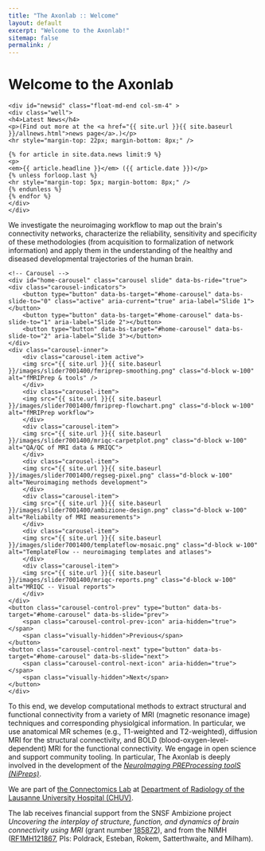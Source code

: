 ```yaml
---
title: "The Axonlab :: Welcome"
layout: default
excerpt: "Welcome to the Axonlab!"
sitemap: false
permalink: /
---
```


# Welcome to the Axonlab

    <div id="newsid" class="float-md-end col-sm-4" >
    <div class="well">
    <h4>Latest News</h4>
    <p>(Find out more at the <a href="{{ site.url }}{{ site.baseurl }}/allnews.html">news page</a>.)</p>
    <hr style="margin-top: 22px; margin-bottom: 8px;" />

    {% for article in site.data.news limit:9 %}
    <p>
    <em>{{ article.headline }}</em> ({{ article.date }})</p>
    {% unless forloop.last %}
    <hr style="margin-top: 5px; margin-bottom: 8px;" />
    {% endunless %}
    {% endfor %}
    </div>
    </div>

We investigate the neuroimaging workflow to map out the brain's connectivity networks,
characterize the reliability, sensitivity and specificity of these methodologies (from
acquisition to formalization of network information) and apply them in the understanding
of the healthy and diseased developmental trajectories of the human brain.

    <!-- Carousel -->
    <div id="home-carousel" class="carousel slide" data-bs-ride="true">
    <div class="carousel-indicators">
        <button type="button" data-bs-target="#home-carousel" data-bs-slide-to="0" class="active" aria-current="true" aria-label="Slide 1"></button>
        <button type="button" data-bs-target="#home-carousel" data-bs-slide-to="1" aria-label="Slide 2"></button>
        <button type="button" data-bs-target="#home-carousel" data-bs-slide-to="2" aria-label="Slide 3"></button>
    </div>
    <div class="carousel-inner">
        <div class="carousel-item active">
        <img src="{{ site.url }}{{ site.baseurl }}/images/slider7001400/fmriprep-smoothing.png" class="d-block w-100" alt="fMRIPrep & tools" />
        </div>
        <div class="carousel-item">
        <img src="{{ site.url }}{{ site.baseurl }}/images/slider7001400/fmriprep-flowchart.png" class="d-block w-100" alt="fMRIPrep workflow">
        </div>
        <div class="carousel-item">
        <img src="{{ site.url }}{{ site.baseurl }}/images/slider7001400/mriqc-carpetplot.png" class="d-block w-100" alt="QA/QC of MRI data & MRIQC">
        </div>
        <div class="carousel-item">
        <img src="{{ site.url }}{{ site.baseurl }}/images/slider7001400/regseg-pixel.png" class="d-block w-100" alt="Neuroimaging methods development">
        </div>
        <div class="carousel-item">
        <img src="{{ site.url }}{{ site.baseurl }}/images/slider7001400/ambizione-design.png" class="d-block w-100" alt="Reliabilty of MRI measurements">
        </div>
        <div class="carousel-item">
        <img src="{{ site.url }}{{ site.baseurl }}/images/slider7001400/templateflow-mosaic.png" class="d-block w-100" alt="TemplateFlow -- neuroimaging templates and atlases">
        </div>
        <div class="carousel-item">
        <img src="{{ site.url }}{{ site.baseurl }}/images/slider7001400/mriqc-reports.png" class="d-block w-100" alt="MRIQC -- Visual reports">
        </div>
    </div>
    <button class="carousel-control-prev" type="button" data-bs-target="#home-carousel" data-bs-slide="prev">
        <span class="carousel-control-prev-icon" aria-hidden="true"></span>
        <span class="visually-hidden">Previous</span>
    </button>
    <button class="carousel-control-next" type="button" data-bs-target="#home-carousel" data-bs-slide="next">
        <span class="carousel-control-next-icon" aria-hidden="true"></span>
        <span class="visually-hidden">Next</span>
    </button>
    </div>

To this end, we develop computational methods to extract structural and functional connectivity from a variety of MRI (magnetic resonance image) techniques and corresponding physiolgical information.
In particular, we use anatomical MR schemes (e.g., T1-weighted and T2-weighted), diffusion MRI for the structural connectivity, and BOLD (blood-oxygen-level-dependent) MRI for the functional connectivity.
We engage in open science and support community tooling.
In particular, The Axonlab is deeply involved in the development of the [*NeuroImaging PREProcessing toolS (NiPreps)*](https://nipreps.org).

We are part of [the Connectomics Lab](https://wp.unil.ch/connectomics/) at [Department of Radiology of the Lausanne University Hospital (CHUV)](https://www.chuv.ch/fr/rad/rad-home).

<!--
 **We are  looking for passionate new PhD students, Postdocs, and Master students to join the team** [(more info)]({{ site.url }}{{ site.baseurl }}/vacancies) **!**
-->

The lab receives financial support from the SNSF Ambizione project *Uncovering the interplay of structure, function, and dynamics of brain connectivity using MRI* (grant number [185872](https://p3.snf.ch/project-185872)), and from the NIMH ([RF1MH121867](https://reporter.nih.gov/project-details/10260312), PIs: Poldrack, Esteban, Rokem, Satterthwaite, and Milham).
